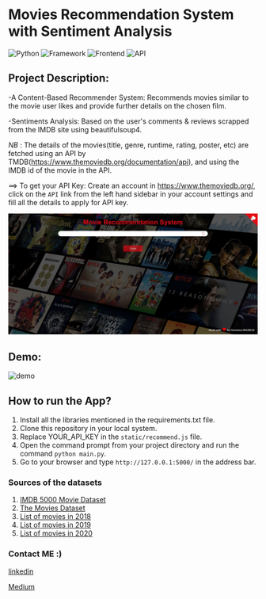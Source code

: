 # Movies Recommendation System with Sentiment Analysis

![Python](https://img.shields.io/badge/Python-3.8-blueviolet)
![Framework](https://img.shields.io/badge/Framework-Flask-red)
![Frontend](https://img.shields.io/badge/Frontend-HTML/CSS/JS-green)
![API](https://img.shields.io/badge/API-TMDB-fcba03)


## Project Description:
-A Content-Based Recommender System: Recommends movies similar to the movie user likes and provide further details on the chosen film.

-Sentiments Analysis: Based on the user's comments & reviews scrapped from the IMDB site using beautifulsoup4.

*NB* : The details of the movies(title, genre, runtime, rating, poster, etc) are fetched using an API by TMDB(https://www.themoviedb.org/documentation/api), and using the IMDB id of the movie in the API.
 
 ==> To get your API Key: Create an account in https://www.themoviedb.org/, click on the `API` link from the left hand sidebar in your account settings and fill all the details to apply for API key.

   ![img](AppInterface.JPG)
  
## Demo: 
   
   ![demo](Demo.gif)


## How to run the App?

1. Install all the libraries mentioned in the requirements.txt file.
2. Clone this repository in your local system.
3. Replace YOUR_API_KEY in the `static/recommend.js` file.
4. Open the command prompt from your project directory and run the command `python main.py`.
5. Go to your browser and type `http://127.0.0.1:5000/` in the address bar.

### Sources of the datasets 

1. [IMDB 5000 Movie Dataset](https://www.kaggle.com/carolzhangdc/imdb-5000-movie-dataset)
2. [The Movies Dataset](https://www.kaggle.com/rounakbanik/the-movies-dataset)
3. [List of movies in 2018](https://en.wikipedia.org/wiki/List_of_American_films_of_2018)
4. [List of movies in 2019](https://en.wikipedia.org/wiki/List_of_American_films_of_2019)
5. [List of movies in 2020](https://en.wikipedia.org/wiki/List_of_American_films_of_2020)

### Contact ME :)

[linkedin](https://www.linkedin.com/in/oumaima-boumlik-732066159/?locale=en_US)    

[Medium](https://medium.com/@boumlikoumaima)

